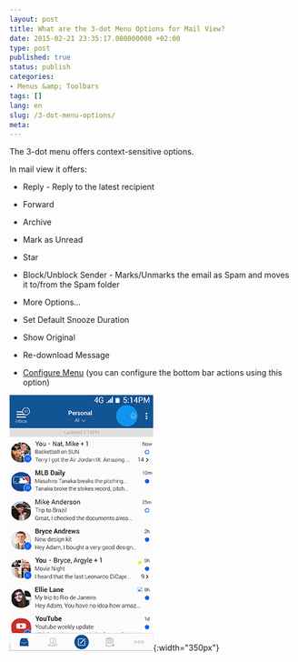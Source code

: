 ```yaml
---
layout: post
title: What are the 3-dot Menu Options for Mail View?
date: 2015-02-21 23:35:17.000000000 +02:00
type: post
published: true
status: publish
categories:
- Menus &amp; Toolbars
tags: []
lang: en
slug: /3-dot-menu-options/
meta:
---
```


The 3-dot menu offers context-sensitive options.

In mail view it offers:

* Reply - Reply to the latest recipient
* Forward
* Archive
* Mark as Unread
* Star
* Block/Unblock Sender - Marks/Unmarks the email as Spam and moves it to/from the Spam folder
* More Options...

* Set Default Snooze Duration
* Show Original
* Re-download Message
* [Configure Menu](/how-to-configure-the-bottom-bar-actions/) (you can configure the bottom bar actions using this option)

![](/assets/BlueMail_3_Dot_Email_View-1.gif){:width="350px"}